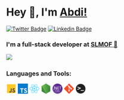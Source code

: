 # Hey 👋, I'm [Abdi!](https://github.com/AbdifatahZamiir/)

[![Twitter Badge](https://img.shields.io/badge/-Twitter-00acee?style=flat-square&logo=Twitter&logoColor=white)](https://twitter.com/abdifatah_Samir)
[![Linkedin Badge](https://img.shields.io/badge/-LinkedIn-0e76a8?style=flat-square&logo=Linkedin&logoColor=white)](https://linkedin.com/in/abdifatah-samiir-4482542b1)

### I'm a full-stack developer at [SLMOF 🚀](https://slmof.org/)

![](https://github-readme-stats-olive-nine-17.vercel.app/api?username=AbdifatahZamiir&show_icons=true&theme=dark&bg_color=00000000)

### Languages and Tools:

<code><img height="27" src="/assets/javascript.svg" alt="javascript"></code>
<code><img height="27" src="/assets/typescript.svg" alt="javascript"></code>
<code><img height="27" src="/assets/react.svg" alt="javascript"></code>
<code><img height="27" src="/assets/node.svg" alt="javascript"></code>
<code><img height="27" src="/assets/dotnetcore.png" alt="javascript"></code>
<code><img height="27" src="/assets/git.svg" alt="javascript"></code>
<code><img height="27" src="/assets/terminal.png" alt="javascript"></code>

